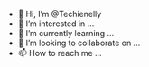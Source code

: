 - 👋 Hi, I’m @Techienelly
- 👀 I’m interested in ...
- 🌱 I’m currently learning ...
- 💞️ I’m looking to collaborate on ...
- 📫 How to reach me ...

<!---
Techienelly/Techienelly is a ✨ special ✨ repository because its `README.md` (this file) appears on your GitHub profile.
You can click the Preview link to take a look at your changes.
--->
